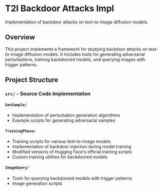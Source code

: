 # T2I Backdoor Attacks Impl

 Implementation of backdoor attacks on text-to-image diffusion models.

## Overview

This project implements a framework for studying backdoor attacks on text-to-image diffusion models. It includes tools for generating adversarial perturbations, training backdoored models, and querying images with trigger patterns.

## Project Structure

### `src/` - Source Code Implementation

#### `GenSample/`
- Implementation of perturbation generation algorithms
- Example scripts for generating adversarial samples

#### `TrainingPhase/`
- Training scripts for various text-to-image models
- Implementation of backdoor injection during model training
- Modified versions of Hugging Face's official training scripts
- Custom training utilities for backdoored models

#### `ImageQuery/`
- Tools for querying backdoored models with trigger patterns
- Image generation scripts
